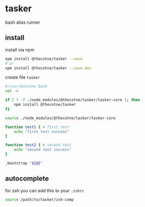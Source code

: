 # tasker
bash alias runner

## install

install via npm

```bash
npm install @thecotne/tasker --save
# or
npm install @thecotne/tasker --save-dev
```

create file `tasker`

```bash
#!/usr/bin/env bash
set -e

if [ ! -f ./node_modules/@thecotne/tasker/tasker-core ]; then
    npm install @thecotne/tasker
fi

source ./node_modules/@thecotne/tasker/tasker-core

function test1 { # first test
    echo "first test success"
}

function test2 { # second test
    echo "second test success"
}

_bootstrap "${@}"

```

## autocomplete

for zsh you can add this to your `.zshrc`

```bash
source /path/to/tasker/zsh-comp
```


